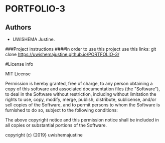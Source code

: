 # PORTFOLIO-3
## Authors
* UWISHEMA Justine.

###Project instructions
####In order to use this project use this links:
git clone https://uwishemajustine.github.io/PORTFOLIO-3/

#License info

MIT License

Permission is hereby granted, free of charge, to any person obtaining a copy of this software and associated documentation files (the "Software"), to deal in the Software without restriction, including without limitation the rights to use, copy, modify, merge, publish, distribute, sublicense, and/or sell copies of the Software, and to permit persons to whom the Software is furnished to do so, subject to the following conditions:

The above copyright notice and this permission notice shall be included in all copies or substantial portions of the Software.

copyright (c) {2019} uwishemajustine